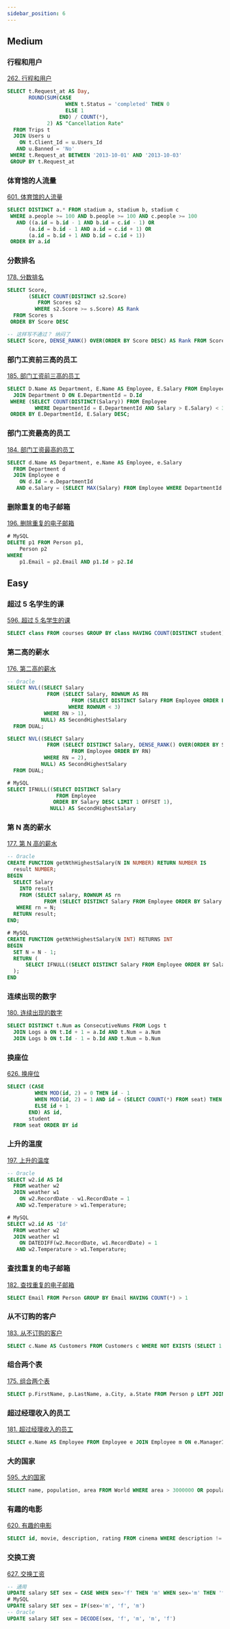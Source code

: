 ```yaml
---
sidebar_position: 6
---
```


## Medium

### 行程和用户

[262. 行程和用户](https://leetcode.cn/problems/trips-and-users/)

```sql
SELECT t.Request_at AS Day,
       ROUND(SUM(CASE
                   WHEN t.Status = 'completed' THEN 0
                   ELSE 1
                 END) / COUNT(*),
             2) AS "Cancellation Rate"
  FROM Trips t
  JOIN Users u
    ON t.Client_Id = u.Users_Id
   AND u.Banned = 'No'
 WHERE t.Request_at BETWEEN '2013-10-01' AND '2013-10-03'
 GROUP BY t.Request_at
```

### 体育馆的人流量

[601. 体育馆的人流量](https://leetcode.cn/problems/human-traffic-of-stadium/)

```sql
SELECT DISTINCT a.* FROM stadium a, stadium b, stadium c
 WHERE a.people >= 100 AND b.people >= 100 AND c.people >= 100
   AND ((a.id = b.id - 1 AND b.id = c.id - 1) OR
       (a.id = b.id - 1 AND a.id = c.id + 1) OR
       (a.id = b.id + 1 AND b.id = c.id + 1))
 ORDER BY a.id
```

### 分数排名

[178. 分数排名](https://leetcode.cn/problems/rank-scores/)

```sql
SELECT Score,
       (SELECT COUNT(DISTINCT s2.Score)
          FROM Scores s2
         WHERE s2.Score >= s.Score) AS Rank
  FROM Scores s
 ORDER BY Score DESC

-- 这样写不通过？ 纳闷了
SELECT Score, DENSE_RANK() OVER(ORDER BY Score DESC) AS Rank FROM Scores;
```

### 部门工资前三高的员工

[185. 部门工资前三高的员工](https://leetcode.cn/problems/department-top-three-salaries/)

```sql
SELECT D.Name AS Department, E.Name AS Employee, E.Salary FROM Employee E
  JOIN Department D ON E.DepartmentId = D.Id
 WHERE (SELECT COUNT(DISTINCT(Salary)) FROM Employee
         WHERE DepartmentId = E.DepartmentId AND Salary > E.Salary) < 3
 ORDER BY E.DepartmentId, E.Salary DESC;
```

### 部门工资最高的员工

[184. 部门工资最高的员工](https://leetcode.cn/problems/department-highest-salary/)

```sql
SELECT d.Name AS Department, e.Name AS Employee, e.Salary
  FROM Department d
  JOIN Employee e
    ON d.Id = e.DepartmentId
   AND e.Salary = (SELECT MAX(Salary) FROM Employee WHERE DepartmentId = d.Id)
```

### 删除重复的电子邮箱

[196. 删除重复的电子邮箱](https://leetcode.cn/problems/delete-duplicate-emails/)

```sql
# MySQL
DELETE p1 FROM Person p1,
    Person p2
WHERE
    p1.Email = p2.Email AND p1.Id > p2.Id
```

## Easy

### 超过 5 名学生的课

[596. 超过 5 名学生的课](https://leetcode.cn/problems/classes-more-than-5-students/)

```sql
SELECT class FROM courses GROUP BY class HAVING COUNT(DISTINCT student) >= 5
```

### 第二高的薪水

[176. 第二高的薪水](https://leetcode.cn/problems/second-highest-salary/)

```sql
-- Oracle
SELECT NVL((SELECT Salary
             FROM (SELECT Salary, ROWNUM AS RN
                     FROM (SELECT DISTINCT Salary FROM Employee ORDER BY Salary DESC)
                    WHERE ROWNUM < 3)
            WHERE RN > 1),
           NULL) AS SecondHighestSalary
  FROM DUAL;

SELECT NVL((SELECT Salary
             FROM (SELECT DISTINCT Salary, DENSE_RANK() OVER(ORDER BY Salary DESC) AS RN
                     FROM Employee ORDER BY RN)
            WHERE RN = 2),
           NULL) AS SecondHighestSalary
  FROM DUAL;

# MySQL
SELECT IFNULL((SELECT DISTINCT Salary
                FROM Employee
               ORDER BY Salary DESC LIMIT 1 OFFSET 1),
              NULL) AS SecondHighestSalary
```

### 第 N 高的薪水

[177. 第 N 高的薪水](https://leetcode.cn/problems/nth-highest-salary/)

```sql
-- Oracle
CREATE FUNCTION getNthHighestSalary(N IN NUMBER) RETURN NUMBER IS
  result NUMBER;
BEGIN
  SELECT Salary
    INTO result
    FROM (SELECT salary, ROWNUM AS rn
            FROM (SELECT DISTINCT Salary FROM Employee ORDER BY Salary DESC))
   WHERE rn = N;
  RETURN result;
END;

# MySQL
CREATE FUNCTION getNthHighestSalary(N INT) RETURNS INT
BEGIN
  SET N = N - 1;
  RETURN (
      SELECT IFNULL((SELECT DISTINCT Salary FROM Employee ORDER BY Salary DESC LIMIT N,1),NULL)
  );
END
```

### 连续出现的数字

[180. 连续出现的数字](https://leetcode.cn/problems/consecutive-numbers/)

```sql
SELECT DISTINCT t.Num as ConsecutiveNums FROM Logs t
  JOIN Logs a ON t.Id + 1 = a.Id AND t.Num = a.Num
  JOIN Logs b ON t.Id - 1 = b.Id AND t.Num = b.Num
```

### 换座位

[626. 换座位](https://leetcode.cn/problems/exchange-seats/)

```sql
SELECT (CASE
         WHEN MOD(id, 2) = 0 THEN id - 1
         WHEN MOD(id, 2) = 1 AND id = (SELECT COUNT(*) FROM seat) THEN id
         ELSE id + 1
       END) AS id,
       student
  FROM seat ORDER BY id
```

### 上升的温度

[197. 上升的温度](https://leetcode.cn/problems/rising-temperature/)

```sql
-- Oracle
SELECT w2.id AS Id
  FROM weather w2
  JOIN weather w1
    ON w2.RecordDate - w1.RecordDate = 1
   AND w2.Temperature > w1.Temperature;

# MySQL
SELECT w2.id AS 'Id'
  FROM weather w2
  JOIN weather w1
    ON DATEDIFF(w2.RecordDate, w1.RecordDate) = 1
   AND w2.Temperature > w1.Temperature;
```

### 查找重复的电子邮箱

[182. 查找重复的电子邮箱](https://leetcode.cn/problems/duplicate-emails/)

```sql
SELECT Email FROM Person GROUP BY Email HAVING COUNT(*) > 1
```

### 从不订购的客户

[183. 从不订购的客户](https://leetcode.cn/problems/customers-who-never-order/)

```sql
SELECT c.Name AS Customers FROM Customers c WHERE NOT EXISTS (SELECT 1 FROM Orders WHERE CustomerId = c.Id)
```

### 组合两个表

[175. 组合两个表](https://leetcode.cn/problems/combine-two-tables/)

```sql
SELECT p.FirstName, p.LastName, a.City, a.State FROM Person p LEFT JOIN Address a ON p.PersonId = a.PersonId
```

### 超过经理收入的员工

[181. 超过经理收入的员工](https://leetcode.cn/problems/employees-earning-more-than-their-managers/)

```sql
SELECT e.Name AS Employee FROM Employee e JOIN Employee m ON e.ManagerId = m.Id AND e.Salary > m.Salary
```

### 大的国家

[595. 大的国家](https://leetcode.cn/problems/big-countries/)

```sql
SELECT name, population, area FROM World WHERE area > 3000000 OR population > 25000000
```

### 有趣的电影

[620. 有趣的电影](https://leetcode.cn/problems/not-boring-movies/)

```sql
SELECT id, movie, description, rating FROM cinema WHERE description != 'boring' AND MOD(id, 2) = 1 ORDER BY rating DESC
```

### 交换工资

[627. 交换工资](https://leetcode.cn/problems/swap-salary/)

```sql
-- 通用
UPDATE salary SET sex = CASE WHEN sex='f' THEN 'm' WHEN sex='m' THEN 'f' END
# MySQL
UPDATE salary SET sex = IF(sex='m', 'f', 'm')
-- Oracle
UPDATE salary SET sex = DECODE(sex, 'f', 'm', 'm', 'f')
```
